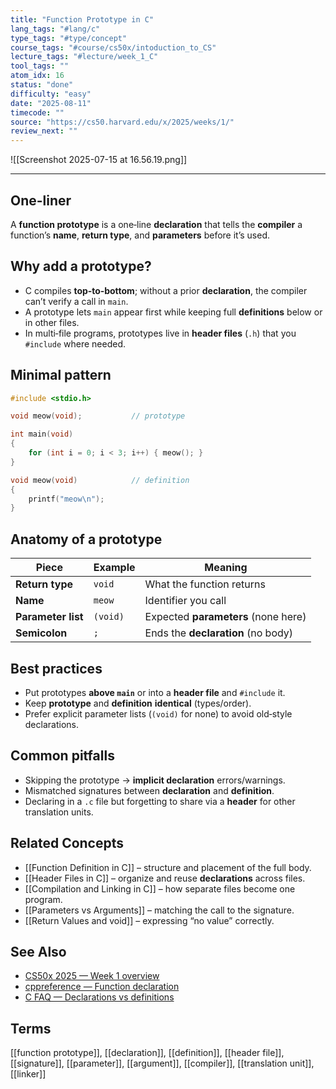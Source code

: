 ```yaml
---
title: "Function Prototype in C"  
lang_tags: "#lang/c"
type_tags: "#type/concept"
course_tags: "#course/cs50x/intoduction_to_CS"
lecture_tags: "#lecture/week_1_C"
tool_tags: ""
atom_idx: 16
status: "done"
difficulty: "easy"
date: "2025-08-11"
timecode: ""
source: "https://cs50.harvard.edu/x/2025/weeks/1/"
review_next: ""
---
```


![[Screenshot 2025-07-15 at 16.56.19.png]]

---

## **One-liner**

A **function prototype** is a one‑line **declaration** that tells the **compiler** a function’s **name**, **return type**, and **parameters** before it’s used.

## Why add a prototype?

- C compiles **top‑to‑bottom**; without a prior **declaration**, the compiler can’t verify a call in `main`.  
- A prototype lets `main` appear first while keeping full **definitions** below or in other files.  
- In multi‑file programs, prototypes live in **header files** (`.h`) that you `#include` where needed.

## Minimal pattern

```c
#include <stdio.h>

void meow(void);           // prototype

int main(void)
{
    for (int i = 0; i < 3; i++) { meow(); }
}

void meow(void)            // definition
{
    printf("meow\n");
}
```

## Anatomy of a prototype

| Piece | Example | Meaning |
|---|---|---|
| **Return type** | `void` | What the function returns |
| **Name** | `meow` | Identifier you call |
| **Parameter list** | `(void)` | Expected **parameters** (none here) |
| **Semicolon** | `;` | Ends the **declaration** (no body) |

## Best practices

- Put prototypes **above `main`** or into a **header file** and `#include` it.  
- Keep **prototype** and **definition** **identical** (types/order).  
- Prefer explicit parameter lists (`(void)` for none) to avoid old‑style declarations.

## Common pitfalls

- Skipping the prototype → **implicit declaration** errors/warnings.  
- Mismatched signatures between **declaration** and **definition**.  
- Declaring in a `.c` file but forgetting to share via a **header** for other translation units.

## Related Concepts

- [[Function Definition in C]] – structure and placement of the full body.
- [[Header Files in C]] – organize and reuse **declarations** across files.
- [[Compilation and Linking in C]] – how separate files become one program.
- [[Parameters vs Arguments]] – matching the call to the signature.
- [[Return Values and void]] – expressing “no value” correctly.

## See Also

- [CS50x 2025 — Week 1 overview](https://cs50.harvard.edu/x/2025/weeks/1/)
- [cppreference — Function declaration](https://en.cppreference.com/w/c/language/function_declaration)
- [C FAQ — Declarations vs definitions](https://c-faq.com/decl/decldef.html)

## Terms

[[function prototype]], [[declaration]], [[definition]], [[header file]], [[signature]], [[parameter]], [[argument]], [[compiler]], [[translation unit]], [[linker]]
